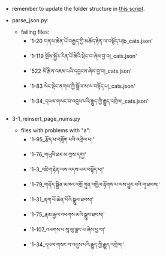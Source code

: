 - remember to update the folder structure in [this script](0-0-folder_structure_setup.py).

- parse_json.py:
    - failing files:
        - '1-20 གནས་ཆེན་པོ་བརྒྱད་ཀྱི་མཆོད་རྟེན་ལ་བསྟོད་པ།b_cats.json'
        - '1-119 སྤོས་སྦྱོར་རིན་པོ་ཆེའི་ཕྲེང་བ་ཞེས་བྱ་བ།_cats.json'
        - '522 མོ་རྩིས་འཇམ་པའི་དབྱངས་ཞེས་བྱ་བ།_cats.json'
        - '1-83 སེང་ལྡེང་ནགས་ཀྱི་སྒྲོལ་མ་ལ་བསྟོད་པ།_cats.json'
        - '1-34_དཔལ་གསང་བ་འདུས་པའི་རྒྱུད་ཀྱི་རྒྱུད་འགྲེལ།_cats.json'

- 3-1_reinsert_page_nums.py
    - files with problems with "a":
        - '1-95_རྩོད་པ་བཟློག་པའི་འགྲེལ་པ།'
        - '1-76_གཡུའི་ཐང་མ་ཀྲས་དགུ།'
        - '1-3_འཇིག་རྟེན་ལས་འདས་པར་བསྟོད་པ།'
        - '1-79_གནོད་སྦྱིན་མཁའ་འགྲོ་ཀུན་འཁྱིལ་རྟོགས་པ་ལས་བྱུང་བའི་གྭ་ཐབས།'
        - '1-31_ནག་པོ་ཆེན་པོའི་སྒྲུབ་ཐབས།'
        - '1-75_རྣམ་རྒྱལ་འཕགས་མའི་སྒྲུབ་ཐབས།'
        - '1-107_འཕགས་པ་སཱ་ལུ་ལྗང་པ་ཞེས་བྱ་བ།'
        - '1-34_དཔལ་གསང་བ་འདུས་པའི་རྒྱུད་ཀྱི་རྒྱུད་འགྲེལ།'